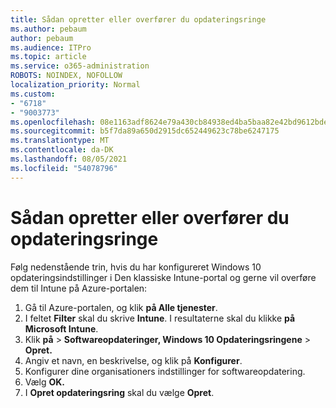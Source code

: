 ```yaml
---
title: Sådan opretter eller overfører du opdateringsringe
ms.author: pebaum
author: pebaum
ms.audience: ITPro
ms.topic: article
ms.service: o365-administration
ROBOTS: NOINDEX, NOFOLLOW
localization_priority: Normal
ms.custom:
- "6718"
- "9003773"
ms.openlocfilehash: 08e1163adf8624e79a430cb84938ed4ba5baa82e42bd9612bde8ad18efd0b3cb
ms.sourcegitcommit: b5f7da89a650d2915dc652449623c78be6247175
ms.translationtype: MT
ms.contentlocale: da-DK
ms.lasthandoff: 08/05/2021
ms.locfileid: "54078796"
---
```

# <a name="how-to-create-or-migrate-update-rings"></a>Sådan opretter eller overfører du opdateringsringe

Følg nedenstående trin, hvis du har konfigureret Windows 10 opdateringsindstillinger i Den klassiske Intune-portal og gerne vil overføre dem til Intune på Azure-portalen:

1. Gå til Azure-portalen, og klik **på Alle tjenester**.
2. I feltet **Filter** skal du skrive **Intune**. I resultaterne skal du klikke **på Microsoft Intune**.
3. Klik **på**  >  **Softwareopdateringer, Windows 10 Opdateringsringene**  >  **Opret.**
4. Angiv et navn, en beskrivelse, og klik på **Konfigurer**.
5. Konfigurer dine organisationers indstillinger for softwareopdatering.
6. Vælg **OK.**
7. I **Opret opdateringsring** skal du vælge **Opret**.
